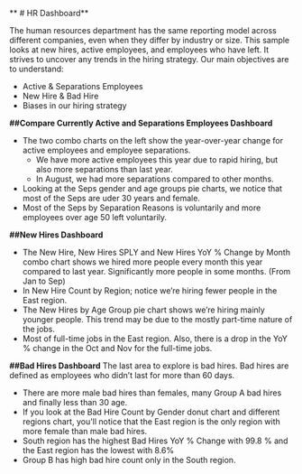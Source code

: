 ** # HR Dashboard**

The human resources department has the same reporting model across different companies, even when they differ by industry or size. This sample looks at new hires, active employees, and employees who have left. It strives to uncover any trends in the hiring strategy. Our main objectives are to understand:
- Active & Separations Employees
- New Hire & Bad Hire 
- Biases in our hiring strategy

**##Compare Currently Active and Separations Employees Dashboard**
- The two combo charts on the left show the year-over-year change for active employees and employee separations. 
    - We have more active employees this year due to rapid hiring, but also more separations than last year.
    - In August, we had more separations compared to other months. 
- Looking at the Seps gender and age groups pie charts, we notice that most of the Seps are uder 30 years and female. 
- Most of the Seps by Separation Reasons is voluntarily and more employees over age 50 left voluntarily. 

**##New Hires Dashboard**
- The New Hire, New Hires SPLY and New Hires YoY % Change by Month combo chart shows we hired more people every month this year compared to last year. Significantly more people in some months. (From Jan to Sep)
- In New Hire Count by Region; notice we’re hiring fewer people in the East region.
- The New Hires by Age Group pie chart shows we’re hiring mainly younger people. This trend may be due to the mostly part-time nature of the jobs.
- Most of full-time jobs in the East region. Also, there is a drop in the YoY % change in the Oct and Nov for the full-time jobs.

**##Bad Hires Dashboard** 
The last area to explore is bad hires. Bad hires are defined as employees who didn’t last for more than 60 days. 
- There are more male bad hires than females, many Group A bad hires and finally less than 30 age. 
- If you look at the Bad Hire Count by Gender donut chart and different regions chart, you'll notice that the East region is the only region with more female than male bad hires.
- South region has the highest Bad Hires YoY % Change with 99.8 % and the East region has the lowest with 8.6% 
- Group B has high bad hire count only in the South region. 



 
 




 
 

